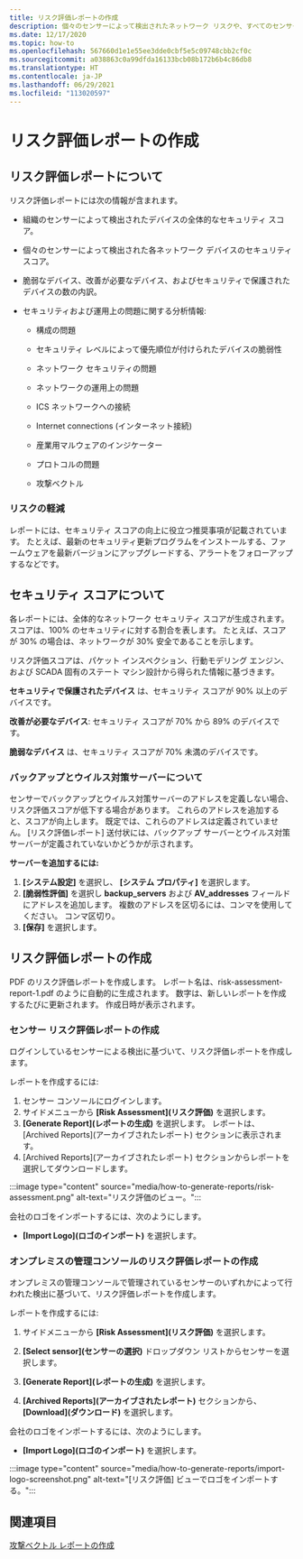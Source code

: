 ```yaml
---
title: リスク評価レポートの作成
description: 個々のセンサーによって検出されたネットワーク リスクや、すべてのセンサーによって検出されたリスクの集計ビューを把握できます。
ms.date: 12/17/2020
ms.topic: how-to
ms.openlocfilehash: 567660d1e1e55ee3dde0cbf5e5c09748cbb2cf0c
ms.sourcegitcommit: a038863c0a99dfda16133bcb08b172b6b4c86db8
ms.translationtype: HT
ms.contentlocale: ja-JP
ms.lasthandoff: 06/29/2021
ms.locfileid: "113020597"
---
```

# <a name="risk-assessment-reporting"></a>リスク評価レポートの作成

## <a name="about-risk-assessment-reports"></a>リスク評価レポートについて

リスク評価レポートには次の情報が含まれます。

- 組織のセンサーによって検出されたデバイスの全体的なセキュリティ スコア。

- 個々のセンサーによって検出された各ネットワーク デバイスのセキュリティ スコア。

- 脆弱なデバイス、改善が必要なデバイス、およびセキュリティで保護されたデバイスの数の内訳。

-  セキュリティおよび運用上の問題に関する分析情報:

    - 構成の問題

    - セキュリティ レベルによって優先順位が付けられたデバイスの脆弱性

    - ネットワーク セキュリティの問題

    - ネットワークの運用上の問題

    - ICS ネットワークへの接続

    - Internet connections (インターネット接続)

    - 産業用マルウェアのインジケーター

    - プロトコルの問題

    - 攻撃ベクトル

### <a name="risk-mitigation"></a>リスクの軽減

レポートには、セキュリティ スコアの向上に役立つ推奨事項が記載されています。 たとえば、最新のセキュリティ更新プログラムをインストールする、ファームウェアを最新バージョンにアップグレードする、アラートをフォローアップするなどです。

## <a name="about-security-scores"></a>セキュリティ スコアについて

各レポートには、全体的なネットワーク セキュリティ スコアが生成されます。 スコアは、100% のセキュリティに対する割合を表します。 たとえば、スコアが 30% の場合は、ネットワークが 30% 安全であることを示します。

リスク評価スコアは、パケット インスペクション、行動モデリング エンジン、および SCADA 固有のステート マシン設計から得られた情報に基づきます。

**セキュリティで保護されたデバイス** は、セキュリティ スコアが 90% 以上のデバイスです。

**改善が必要なデバイス**: セキュリティ スコアが 70% から 89% のデバイスです。

**脆弱なデバイス** は、セキュリティ スコアが 70% 未満のデバイスです。

### <a name="about-backup-and-anti-virus-servers"></a>バックアップとウイルス対策サーバーについて

センサーでバックアップとウイルス対策サーバーのアドレスを定義しない場合、リスク評価スコアが低下する場合があります。 これらのアドレスを追加すると、スコアが向上します。 既定では、これらのアドレスは定義されていません。
[リスク評価レポート] 送付状には、バックアップ サーバーとウイルス対策サーバーが定義されていないかどうかが示されます。

**サーバーを追加するには:**

1. **[システム設定]** を選択し、 **[システム プロパティ]** を選択します。
1. **[脆弱性評価]** を選択し **backup_servers** および **AV_addresses** フィールドにアドレスを追加します。 複数のアドレスを区切るには、コンマを使用してください。  コンマ区切り。  
1. **[保存]** を選択します。
## <a name="create-risk-assessment-reports"></a>リスク評価レポートの作成

PDF のリスク評価レポートを作成します。 レポート名は、risk-assessment-report-1.pdf のように自動的に生成されます。 数字は、新しいレポートを作成するたびに更新されます。  作成日時が表示されます。

### <a name="create-a-sensor-risk-assessment-report"></a>センサー リスク評価レポートの作成

ログインしているセンサーによる検出に基づいて、リスク評価レポートを作成します。

レポートを作成するには:

1. センサー コンソールにログインします。
1. サイドメニューから **[Risk Assessment]\(リスク評価\)** を選択します。
1. **[Generate Report]\(レポートの生成\)** を選択します。 レポートは、[Archived Reports]\(アーカイブされたレポート\) セクションに表示されます。
1. [Archived Reports]\(アーカイブされたレポート\) セクションからレポートを選択してダウンロードします。

:::image type="content" source="media/how-to-generate-reports/risk-assessment.png" alt-text="リスク評価のビュー。":::

会社のロゴをインポートするには、次のようにします。

- **[Import Logo]\(ロゴのインポート\)** を選択します。

### <a name="create-an-on-premises-management-console-risk-assessment-report"></a>オンプレミスの管理コンソールのリスク評価レポートの作成

オンプレミスの管理コンソールで管理されているセンサーのいずれかによって行われた検出に基づいて、リスク評価レポートを作成します。 

レポートを作成するには:

1. サイドメニューから **[Risk Assessment]\(リスク評価\)** を選択します。

2. **[Select sensor]\(センサーの選択\)** ドロップダウン リストからセンサーを選択します。

3. **[Generate Report]\(レポートの生成\)** を選択します。

4. **[Archived Reports]\(アーカイブされたレポート\)** セクションから、 **[Download]\(ダウンロード\)** を選択します。

会社のロゴをインポートするには、次のようにします。

- **[Import Logo]\(ロゴのインポート\)** を選択します。

:::image type="content" source="media/how-to-generate-reports/import-logo-screenshot.png" alt-text="[リスク評価] ビューでロゴをインポートする。":::

## <a name="see-also"></a>関連項目

[攻撃ベクトル レポートの作成](how-to-create-attack-vector-reports.md)

